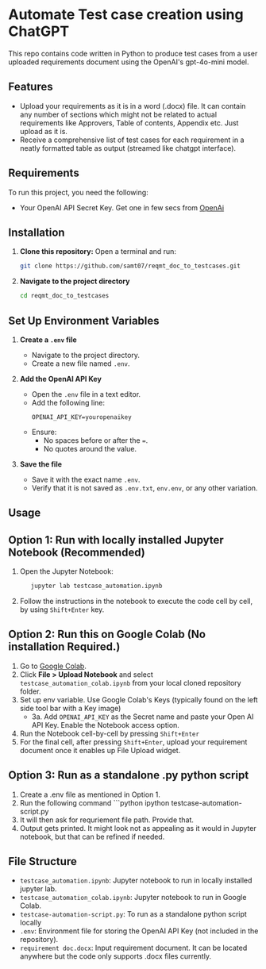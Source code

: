 # Automate Test case creation using ChatGPT
This repo contains code written in Python to produce test cases from a user uploaded requirements document using the OpenAI's gpt-4o-mini model.

## Features
- Upload your requirements as it is in a word (.docx) file. It can contain any number of sections which might not be related to actual requirements like Approvers, Table of contents, Appendix etc. Just upload as it is.
- Receive a comprehensive list of test cases for each requirement in a neatly formatted table as output (streamed like chatgpt interface).
  
## Requirements
To run this project, you need the following:
- Your OpenAI API Secret Key. Get one in few secs from [OpenAi](https://platform.openai.com/settings/organization/api-keys)

## Installation

1. **Clone this repository:**
   Open a terminal and run:
   ```bash
   git clone https://github.com/samt07/reqmt_doc_to_testcases.git

2. **Navigate to the project directory**
    ```bash
    cd reqmt_doc_to_testcases

## Set Up Environment Variables  

1. **Create a `.env` file**  
   - Navigate to the project directory.  
   - Create a new file named `.env`.  

2. **Add the OpenAI API Key**  
   - Open the `.env` file in a text editor.  
   - Add the following line:  
     ```env
     OPENAI_API_KEY=youropenaikey
     ```
   - Ensure:  
     - No spaces before or after the `=`.  
     - No quotes around the value.  

3. **Save the file**  
   - Save it with the exact name `.env`.  
   - Verify that it is not saved as `.env.txt`, `env.env`, or any other variation.  

## Usage
## Option 1: Run with locally installed Jupyter Notebook (Recommended)
   1. Open the Jupyter Notebook:
       ```bash
          jupyter lab testcase_automation.ipynb
   2. Follow the instructions in the notebook to execute the code cell by cell, by using `Shift+Enter` key.

## Option 2: Run this on Google Colab (No installation Required.)

   1. Go to [Google Colab](https://colab.research.google.com/).  
   2. Click **File > Upload Notebook** and select `testcase_automation_colab.ipynb` from your local cloned repository folder.
   3. Set up env variable. Use Google Colab's Keys (typically found on the left side tool bar with a Key image)
      - 3a. Add `OPENAI_API_KEY` as the Secret name and paste your Open AI API Key. Enable the Notebook access option.  
   4. Run the Notebook cell-by-cell by pressing `Shift+Enter`
   5. For the final cell, after pressing `Shift+Enter`, upload your requirement document once it enables up File Upload widget.

## Option 3: Run as a standalone .py python script
   1. Create a .env file as mentioned in Option 1.
   2. Run the following command
    ```python
     ipython testcase-automation-script.py
   3. It will then ask for requriement file path. Provide that.
   4. Output gets printed. It might look not as appealing as it would in Jupyter notebook, but that can be refined if needed.

## File Structure
- `testcase_automation.ipynb`: Jupyter notebook to run in locally installed jupyter lab.
- `testcase_automation_colab.ipynb`: Jupyter notebook to run in Google Colab.
-  `testcase-automation-script.py`: To run as a standalone python script locally
- `.env`: Environment file for storing the OpenAI API Key (not included in the repository).
-  `requirement doc.docx`: Input requirement document. It can be located anywhere but the code only supports .docx files currently.
